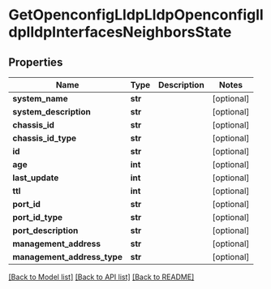 # GetOpenconfigLldpLldpOpenconfiglldplldpInterfacesNeighborsState

## Properties
Name | Type | Description | Notes
------------ | ------------- | ------------- | -------------
**system_name** | **str** |  | [optional] 
**system_description** | **str** |  | [optional] 
**chassis_id** | **str** |  | [optional] 
**chassis_id_type** | **str** |  | [optional] 
**id** | **str** |  | [optional] 
**age** | **int** |  | [optional] 
**last_update** | **int** |  | [optional] 
**ttl** | **int** |  | [optional] 
**port_id** | **str** |  | [optional] 
**port_id_type** | **str** |  | [optional] 
**port_description** | **str** |  | [optional] 
**management_address** | **str** |  | [optional] 
**management_address_type** | **str** |  | [optional] 

[[Back to Model list]](../README.md#documentation-for-models) [[Back to API list]](../README.md#documentation-for-api-endpoints) [[Back to README]](../README.md)


